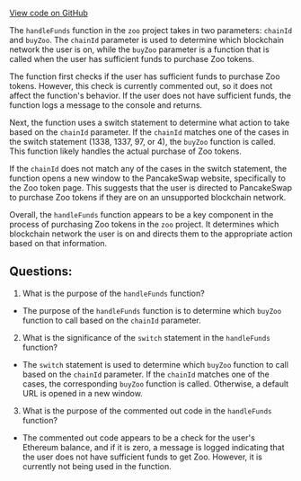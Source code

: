 [View code on GitHub](zoo-labs/zoo/blob/master/core/src/utils/handleFunds.ts)

The `handleFunds` function in the `zoo` project takes in two parameters: `chainId` and `buyZoo`. The `chainId` parameter is used to determine which blockchain network the user is on, while the `buyZoo` parameter is a function that is called when the user has sufficient funds to purchase Zoo tokens.

The function first checks if the user has sufficient funds to purchase Zoo tokens. However, this check is currently commented out, so it does not affect the function's behavior. If the user does not have sufficient funds, the function logs a message to the console and returns.

Next, the function uses a switch statement to determine what action to take based on the `chainId` parameter. If the `chainId` matches one of the cases in the switch statement (1338, 1337, 97, or 4), the `buyZoo` function is called. This function likely handles the actual purchase of Zoo tokens.

If the `chainId` does not match any of the cases in the switch statement, the function opens a new window to the PancakeSwap website, specifically to the Zoo token page. This suggests that the user is directed to PancakeSwap to purchase Zoo tokens if they are on an unsupported blockchain network.

Overall, the `handleFunds` function appears to be a key component in the process of purchasing Zoo tokens in the `zoo` project. It determines which blockchain network the user is on and directs them to the appropriate action based on that information.
## Questions: 
 1. What is the purpose of the `handleFunds` function?
- The purpose of the `handleFunds` function is to determine which `buyZoo` function to call based on the `chainId` parameter.

2. What is the significance of the `switch` statement in the `handleFunds` function?
- The `switch` statement is used to determine which `buyZoo` function to call based on the `chainId` parameter. If the `chainId` matches one of the cases, the corresponding `buyZoo` function is called. Otherwise, a default URL is opened in a new window.

3. What is the purpose of the commented out code in the `handleFunds` function?
- The commented out code appears to be a check for the user's Ethereum balance, and if it is zero, a message is logged indicating that the user does not have sufficient funds to get Zoo. However, it is currently not being used in the function.